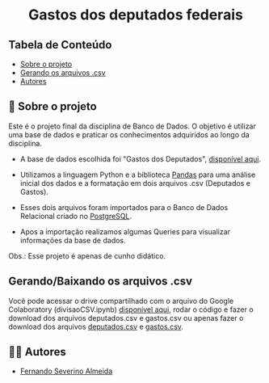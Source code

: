 <h1 align="center">Gastos dos deputados federais</h1>

## Tabela de Conteúdo

- [Sobre o projeto](#-sobre-o-projeto)
- [Gerando os arquivos .csv](#gerando-os-arquivos-csv)
- [Autores](#-autores)

## 📄 Sobre o projeto

Este é o projeto final da disciplina de Banco de Dados. O objetivo é utilizar uma base de dados e praticar os conhecimentos adquiridos ao longo da disciplina.

- A base de dados escolhida foi "Gastos dos Deputados", [disponível aqui](https://brasil.io/dataset/gastos-deputados/cota_parlamentar/).

- Utilizamos a linguagem Python e a biblioteca [Pandas](https://pandas.pydata.org/) para uma análise inicial dos dados e a formatação em dois arquivos .csv (Deputados e Gastos).

- Esses dois arquivos foram importados para o Banco de Dados Relacional criado no [PostgreSQL](https://www.postgresql.org/).

- Apos a importação realizamos algumas Queries para visualizar informações da base de dados.

Obs.: Esse projeto é apenas de cunho didático.

## Gerando/Baixando os arquivos .csv

Você pode acessar o drive compartilhado com o arquivo do Google Colaboratory (divisaoCSV.ipynb) [disponível aqui](https://colab.research.google.com/drive/1eSkNDAcDFGaSKvq9l61VmhVKAyQJnDTo?usp=sharing), rodar o código e fazer o download dos arquivos deputados.csv e gastos.csv ou apenas fazer o download dos arquivos [deputados.csv](https://drive.google.com/file/d/1et_WZkr8Aekc4uQUmyYVIwZRFy1m2E1H/view?usp=sharing) e [gastos.csv](https://drive.google.com/file/d/1LOlGJCovXsWpBDHaHPt6P83D7qyNI0rX/view?usp=sharing).

## 👨‍💻 Autores

- [Fernando Severino Almeida](https://github.com/fernandosev)
